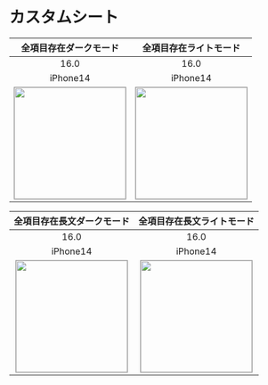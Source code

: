 # カスタムシート

|全項目存在ダークモード|全項目存在ライトモード|
|:---:|:---:|
|16.0|16.0|
|iPhone14|iPhone14|
|<img src='../TestSnapshot/ReferenceImages_64/カスタムシート/testSheetViewController_全項目存在_ダークモード_iPhone_16_0_390x844@3x.png' width='200' style='border: 1px solid #999' />|<img src='../TestSnapshot/ReferenceImages_64/カスタムシート/testSheetViewController_全項目存在_ライトモード_iPhone_16_0_390x844@3x.png' width='200' style='border: 1px solid #999' />|

|全項目存在長文ダークモード|全項目存在長文ライトモード|
|:---:|:---:|
|16.0|16.0|
|iPhone14|iPhone14|
|<img src='../TestSnapshot/ReferenceImages_64/カスタムシート/testSheetViewController_全項目存在_長文_ダークモード_iPhone_16_0_390x844@3x.png' width='200' style='border: 1px solid #999' />|<img src='../TestSnapshot/ReferenceImages_64/カスタムシート/testSheetViewController_全項目存在_長文_ライトモード_iPhone_16_0_390x844@3x.png' width='200' style='border: 1px solid #999' />|

